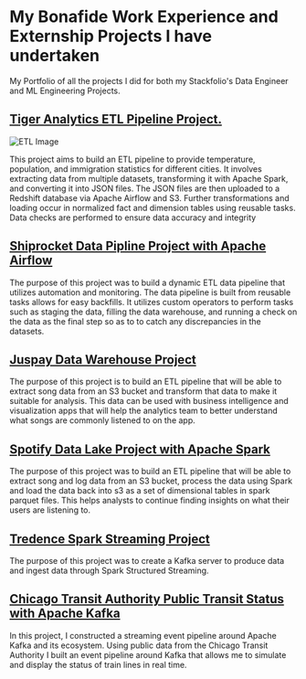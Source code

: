# My Bonafide Work Experience and Externship Projects I have undertaken
My Portfolio of all the projects I did for both my Stackfolio's Data Engineer and ML Engineering Projects.

## [Tiger Analytics ETL Pipeline Project.](https://github.com/17mihir/Stackfolio-s-Data-Engineering-Captsone-Project.git)
![ETL Image](https://github.com/17mihir/Data-Engineering-Portfolio/assets/129212691/38ff2490-e319-4a81-956c-51f6dce85faf)




This project aims to build an ETL pipeline to provide temperature, population, and immigration statistics for different cities. It involves extracting data from multiple datasets, transforming it with Apache Spark, and converting it into JSON files. The JSON files are then uploaded to a Redshift database via Apache Airflow and S3. Further transformations and loading occur in normalized fact and dimension tables using reusable tasks. Data checks are performed to ensure data accuracy and integrity


## [Shiprocket Data Pipline Project with Apache Airflow](https://github.com/17mihir/Stackfolio-s-Sparkify-Data-Pipeline-Project-with-Apache-Airflow.git)

The purpose of this project was to build a dynamic ETL data pipeline that utilizes automation and monitoring. The data pipeline is built from reusable tasks allows for easy backfills. It utilizes custom operators to perform tasks such as staging the data, filling the data warehouse, and running a check on the data as the final step so as to to catch any discrepancies in the datasets.

## [Juspay Data Warehouse Project](https://github.com/17mihir/Sparkify-Data-Warehouse-Project-for-song-play-analysis.git)

The purpose of this project is to build an ETL pipeline that will be able to extract song data from an S3 bucket and transform that data to make it suitable for analysis. This data can be used with business intelligence and visualization apps that will help the analytics team to better understand what songs are commonly listened to on the app.

## [Spotify Data Lake Project with Apache Spark](https://github.com/17mihir/Sparkify-Data-Lake-Project-with-Apache-Spark.git)

The purpose of this project was to build an ETL pipeline that will be able to extract song and log data from an S3 bucket, process the data using Spark and load the data back into s3 as a set of dimensional tables in spark parquet files. This helps analysts to continue finding insights on what their users are listening to.

## [Tredence Spark Streaming Project](https://github.com/17mihir/Spark-Streaming-Project.git)

The purpose of this project was to create a Kafka server to produce data and ingest data through Spark Structured Streaming.
## [Chicago Transit Authority Public Transit Status with Apache Kafka](https://github.com/17mihir/Public-Transit-Status-with-Apache-Kafka.git)

In this project, I constructed a streaming event pipeline around Apache Kafka and its ecosystem. Using public data from the Chicago Transit Authority I built an event pipeline around Kafka that allows me to simulate and display the status of train lines in real time.
